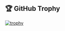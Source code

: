 ## 🏆 GitHub Trophy
[![trophy](https://github-profile-trophy.vercel.app/?username=kamyu104&rank=SECRET,SSS,SS,S)](https://github-profile-trophy.vercel.app/?username=kamyu104&&rank=SECRET,SSS,SS,S)
